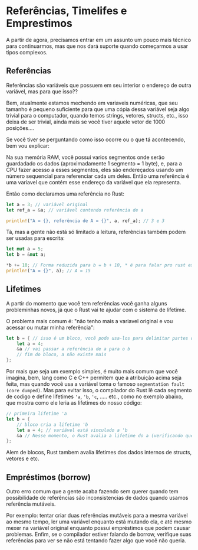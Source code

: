 # Referências, Timelifes e Emprestimos

A partir de agora, precisamos entrar em um assunto um pouco mais técnico para continuarmos, mas que nos dará suporte quando começarmos a usar tipos complexos.

## Referências
Referências são variáveis que possuem em seu interior o endereço de outra variável, mas para que isso??

Bem, atualmente estamos mechendo em variaveis numéricas, que seu tamanho é pequeno suficiente para que uma cópia dessa variável seja algo trivial para o computador, quando temos strings, vetores, structs, etc., isso deixa de ser trivial, ainda mais se você tiver aquele vetor de 1000 posições....

Se você tiver se perguntando como isso ocorre ou o que tá acontecendo, bem vou explicar:

Na sua memória RAM, você possui varios segmentos onde serão guardadado os dados (aproximadamente 1 segmento = 1 byte), e, para a CPU fazer acesso a esses segmentos, eles são endereçados usando um número sequencial para referenciar cada um deles. Então uma referência é uma variavel que contém esse endereço da variável que ela representa.

Então como declaramos uma referência no Rust:
```rs
let a = 3; // variável original
let ref_a = &a; // variável contendo referência de a

println!("A = {}, referência de A = {}", a, ref_a); // 3 e 3
```

Tá, mas a gente não está só limitado a leitura, referências também podem ser usadas para escrita:

```rs
let mut a = 5;
let b = &mut a;

*b += 10; // Forma reduzida para b = b + 10, * é para falar pro rust explicitamente que estamos mechendo no valor da variável a e não no valor de b;
println!("A = {}", a); // A = 15
```

## Lifetimes
A partir do momento que você tem referências você ganha alguns probleminhas novos, já que o Rust vai te ajudar com o sistema de lifetime.

O problema mais comum é: "não tenho mais a variavel original e vou acessar ou mutar minha referência":

```rs
let b = { // isso é um bloco, você pode usa-los para delimitar partes de um codigo, nesse caso estou usando para rodar um codigo isolado e o resultado do codigo será atribuido na variável b
    let a = 4;
    &a // vai passar a referência de a para o b
    // fim do bloco, a não existe mais
};
```
Por mais que seja um exemplo simples, é muito mais comum que você imagina, bem, lang como C e C++ permitem que a atribuição acima seja feita, mas quando você usa a variável toma o famoso `segmentation fault (core dumped)`. Mas para evitar isso, o compilador do Rust lê cada segmento de codigo e define lifetimes `'a`, `'b`, `'c`, ..... etc., como no exemplo abaixo, que mostra como ele leria as lifetimes do nosso código:

```rs
// primeira lifetime 'a
let b = {
    // bloco cria a lifetime 'b
    let a = 4; // variável está vinculado a 'b
    &a // Nesse momento, o Rust avalia a lifetime do a (verificando que ele nasceu no 'b) e que ele está tentando mandar uma referência para o 'a e assim não permitindo a compilação
};
```

Alem de blocos, Rust tambem avalia lifetimes dos dados internos de structs, vetores e etc.

## Empréstimos (borrow)
Outro erro comum que a gente acaba fazendo sem querer quando tem possibilidade de referências são inconsistencias de dados quando usamos referência mutáveis.

Por exemplo: tentar criar duas referências mutáveis para a mesma variável ao mesmo tempo, ler uma variável enquanto está mutando ela, e até mesmo mexer na variável original enquanto possui empréstimos que podem causar problemas. Enfim, se o compilador estiver falando de borrow, verifique suas referências para ver se não está tentando fazer algo que você não queria.